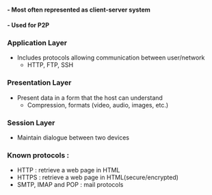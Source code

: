 #### - Most often represented as client-server system
#### - Used for P2P

### Application Layer

- Includes protocols allowing communication between user/network
	- HTTP, FTP, SSH

### Presentation Layer

- Present data in a form that the host can understand
	- Compression, formats (video, audio, images, etc.)

### Session Layer

- Maintain dialogue between two devices

### Known protocols :

- HTTP : retrieve a web page in HTML
- HTTPS : retrieve a web page in HTML(secure/encrypted)
- SMTP, IMAP and POP : mail protocols
